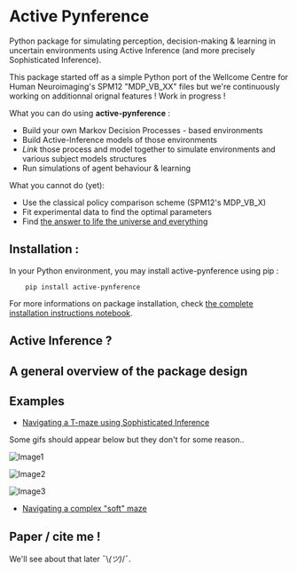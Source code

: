 # Active Pynference
Python package for simulating perception, decision-making & learning in uncertain environments using Active Inference (and more precisely Sophisticated Inference).

This package started off as a simple Python port of the Wellcome Centre for Human Neuroimaging's SPM12 "MDP_VB_XX" files but we're continuously working on additionnal orignal features ! Work in progress !

What you can do using <b>active-pynference</b> :
- Build your own Markov Decision Processes - based environments
- Build Active-Inference models of those environments
- <i>Link</i> those process and model together to simulate environments and various subject models structures
- Run simulations of agent behaviour & learning

What you cannot do (yet):
- Use the classical policy comparison scheme (SPM12's MDP_VB_X)
- Fit experimental data to find the optimal parameters
- Find [the answer to life the universe and everything](https://en.wikipedia.org/wiki/42_(number))

## Installation : 

In your Python environment, you may install active-pynference using pip :
```
    pip install active-pynference
```

For more informations on package installation, check [the complete installation instructions notebook](READUS/installation_instructions.ipynb).

## Active Inference ?

## A general overview of the package design

## Examples 

- [Navigating a T-maze using Sophisticated Inference](READUS/T-maze_demo.ipynb)

Some gifs should appear below but they don't for some reason.. 

![Image1](./resources/tmaze/renders/render_good_clue_2.gif)

![Image2](./resources/tmaze/renders/render_good_clue_cheese_stabilizes_at_10.gif)

![Image3](./resources/tmaze/renders/render_bad_clue_random_env.gif)

- [Navigating a complex "soft" maze](READUS/mazeX_demo.ipynb)

## Paper / cite me !

We'll see about that later 	¯\\_(ツ)_/¯.